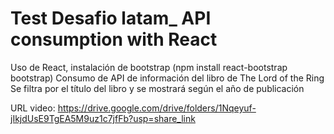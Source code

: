 # Test Desafio latam_ API consumption with React

Uso de React, instalación de bootstrap (npm install react-bootstrap bootstrap)
Consumo de API de información del libro de The Lord of the Ring
Se filtra por el título del libro y se mostrará según el año de publicación

URL video: https://drive.google.com/drive/folders/1Nqeyuf-jIkjdUsE9TgEA5M9uz1c7jfFb?usp=share_link
